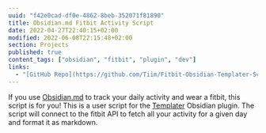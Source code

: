 ```yaml
---
uuid: "f42e0cad-df0e-4862-8beb-352071f81890"
title: Obsidian.md Fitbit Activity Script
date: 2022-04-27T22:40:15+02:00
modified: 2022-06-08T22:15:48+02:00
section: Projects
published: true
content_tags: ["obsidian", "fitbit", "plugin", "dev"]
links:
  - "[GitHub Repo](https://github.com/Tiim/Fitbit-Obsidian-Templater-Script)"
---
```


If you use [Obsidian.md](https://obsidian.md/) to track your daily activity and wear a fitbit, this script is for you! This is a user script for the [Templater](https://silentvoid13.github.io/Templater/) Obsidian plugin. The script will connect to the fitbit API to fetch all your activity for a given day and format it as markdown.
